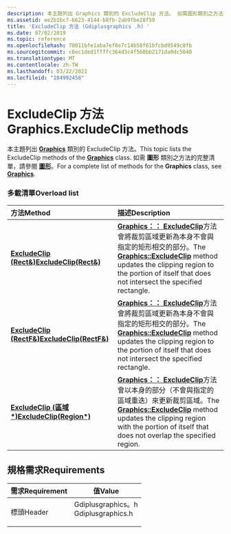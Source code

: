 ```yaml
---
description: 本主題列出 Graphics 類別的 ExcludeClip 方法。 如需圖形類別之方法的完整清單，請參閱圖形。
ms.assetid: ee2b1bc7-6623-4144-b8fb-2ab9fbe28f59
title: 'ExcludeClip 方法 (Gdiplusgraphics .h) '
ms.date: 07/02/2019
ms.topic: reference
ms.openlocfilehash: 70011bfe1aba7ef8e7c14b58f61bfcbd9549c8fb
ms.sourcegitcommit: c8ec1ded1ffffc364d3c4f560bb2171da0dc5040
ms.translationtype: MT
ms.contentlocale: zh-TW
ms.lasthandoff: 03/22/2021
ms.locfileid: "104992458"
---
```

# <a name="graphicsexcludeclip-methods"></a><span data-ttu-id="821a6-104">ExcludeClip 方法</span><span class="sxs-lookup"><span data-stu-id="821a6-104">Graphics.ExcludeClip methods</span></span>

<span data-ttu-id="821a6-105">本主題列出 [**Graphics**](/windows/win32/api/gdiplusgraphics/nl-gdiplusgraphics-graphics) 類別的 ExcludeClip 方法。</span><span class="sxs-lookup"><span data-stu-id="821a6-105">This topic lists the ExcludeClip methods of the [**Graphics**](/windows/win32/api/gdiplusgraphics/nl-gdiplusgraphics-graphics) class.</span></span> <span data-ttu-id="821a6-106">如需 **圖形** 類別之方法的完整清單，請參閱 [**圖形**](/windows/win32/api/gdiplusgraphics/nl-gdiplusgraphics-graphics)。</span><span class="sxs-lookup"><span data-stu-id="821a6-106">For a complete list of methods for the **Graphics** class, see [**Graphics**](/windows/win32/api/gdiplusgraphics/nl-gdiplusgraphics-graphics).</span></span>

### <a name="overload-list"></a><span data-ttu-id="821a6-107">多載清單</span><span class="sxs-lookup"><span data-stu-id="821a6-107">Overload list</span></span>



| <span data-ttu-id="821a6-108">方法</span><span class="sxs-lookup"><span data-stu-id="821a6-108">Method</span></span>                                                                         | <span data-ttu-id="821a6-109">描述</span><span class="sxs-lookup"><span data-stu-id="821a6-109">Description</span></span>                                                                                                                                                                                                  |
|:-------------------------------------------------------------------------------|:-------------------------------------------------------------------------------------------------------------------------------------------------------------------------------------------------------------|
| <span data-ttu-id="821a6-110">[**ExcludeClip (Rect&)**](/windows/win32/api/gdiplusgraphics/nf-gdiplusgraphics-graphics-excludeclip(inconstrect_))</span><span class="sxs-lookup"><span data-stu-id="821a6-110">[**ExcludeClip(Rect&)**](/windows/win32/api/gdiplusgraphics/nf-gdiplusgraphics-graphics-excludeclip(inconstrect_))</span></span>   | <span data-ttu-id="821a6-111">[**Graphics：： ExcludeClip**](/windows/win32/api/gdiplusgraphics/nf-gdiplusgraphics-graphics-excludeclip(inconstrect_))方法會將裁剪區域更新為本身不會與指定的矩形相交的部分。</span><span class="sxs-lookup"><span data-stu-id="821a6-111">The [**Graphics::ExcludeClip**](/windows/win32/api/gdiplusgraphics/nf-gdiplusgraphics-graphics-excludeclip(inconstrect_)) method updates the clipping region to the portion of itself that does not intersect the specified rectangle.</span></span><br/>  |
| <span data-ttu-id="821a6-112">[**ExcludeClip (RectF&)**](/previous-versions//ms535975(v=vs.85))</span><span class="sxs-lookup"><span data-stu-id="821a6-112">[**ExcludeClip(RectF&)**](/previous-versions//ms535975(v=vs.85))</span></span> | <span data-ttu-id="821a6-113">[**Graphics：： ExcludeClip**](/previous-versions//ms535975(v=vs.85))方法會將裁剪區域更新為本身不會與指定的矩形相交的部分。</span><span class="sxs-lookup"><span data-stu-id="821a6-113">The [**Graphics::ExcludeClip**](/previous-versions//ms535975(v=vs.85)) method updates the clipping region to the portion of itself that does not intersect the specified rectangle.</span></span><br/> |
| <span data-ttu-id="821a6-114">[**ExcludeClip (區域 \*)**](/windows/win32/api/gdiplusgraphics/nf-gdiplusgraphics-graphics-excludeclip(inconstregion))</span><span class="sxs-lookup"><span data-stu-id="821a6-114">[**ExcludeClip(Region\*)**](/windows/win32/api/gdiplusgraphics/nf-gdiplusgraphics-graphics-excludeclip(inconstregion))</span></span>   | <span data-ttu-id="821a6-115">[**Graphics：： ExcludeClip**](/windows/win32/api/gdiplusgraphics/nf-gdiplusgraphics-graphics-excludeclip(inconstregion))方法會以本身的部分（不會與指定的區域重迭）來更新裁剪區域。</span><span class="sxs-lookup"><span data-stu-id="821a6-115">The [**Graphics::ExcludeClip**](/windows/win32/api/gdiplusgraphics/nf-gdiplusgraphics-graphics-excludeclip(inconstregion)) method updates the clipping region with the portion of itself that does not overlap the specified region.</span></span><br/>        |



## <a name="requirements"></a><span data-ttu-id="821a6-116">規格需求</span><span class="sxs-lookup"><span data-stu-id="821a6-116">Requirements</span></span>



| <span data-ttu-id="821a6-117">需求</span><span class="sxs-lookup"><span data-stu-id="821a6-117">Requirement</span></span> | <span data-ttu-id="821a6-118">值</span><span class="sxs-lookup"><span data-stu-id="821a6-118">Value</span></span> |
|-------------------|----------------------------------------------------------------------------------------------|
| <span data-ttu-id="821a6-119">標頭</span><span class="sxs-lookup"><span data-stu-id="821a6-119">Header</span></span><br/> | <dl> <span data-ttu-id="821a6-120"><dt>Gdiplusgraphics。h</dt></span><span class="sxs-lookup"><span data-stu-id="821a6-120"><dt>Gdiplusgraphics.h</dt></span></span> </dl> |



 

 
